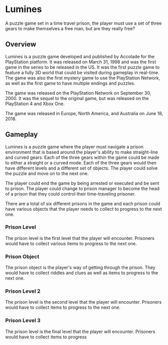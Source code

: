 # Lumines

A puzzle game set in a time travel prison, the player must use a set of three gears to make themselves a free man, but are they really free?

## Overview

Lumines is a puzzle game developed and published by Accolade for the PlayStation platform. It was released on March 31, 1998 and was the first game in the series to be released in the US. It was the first puzzle game to feature a fully 3D world that could be visited during gameplay in real-time. The game was also the first mystery game to use the PlayStation Network, as well as the first game to have multiple endings and puzzles.

The game was released on the PlayStation Network on September 30, 2000. It was the sequel to the original game, but was released on the PlayStation 4 and Xbox One.

The game was released in Europe, North America, and Australia on June 18, 2018.

## Gameplay

Lumines is a puzzle game where the player must navigate a prison environment that is based around the player's ability to make straight-line and curved gears. Each of the three gears within the game could be made to either a straight or a curved mode. Each of the three gears would then have different levels and a different set of objects. The player could solve the puzzle and move on to the next one.

The player could end the game by being arrested or executed and be sent to prison. The player could change to prison manager to become the head of a prison that they could control their time-traveling prisoner.

There are a total of six different prisons in the game and each prison could have various objects that the player needs to collect to progress to the next one.

### Prison Level

The prison level is the first level that the player will encounter. Prisoners would have to collect various items to progress to the next one.

### Prison Object

The prison object is the player's way of getting through the prison. They would have to collect riddles and clues as well as items to progress to the next one.

### Prison Level 2

The prison level is the second level that the player will encounter. Prisoners would have to collect items to progress to the next one.

### Prison Level 3

The prison level is the final level that the player will encounter. Prisoners would have to collect items to progress